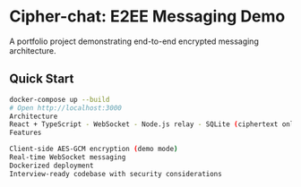 # Cipher-chat: E2EE Messaging Demo

A portfolio project demonstrating end-to-end encrypted messaging architecture.

## Quick Start
```bash
docker-compose up --build
# Open http://localhost:3000
Architecture
React + TypeScript - WebSocket - Node.js relay - SQLite (ciphertext only)
Features

Client-side AES-GCM encryption (demo mode)
Real-time WebSocket messaging
Dockerized deployment
Interview-ready codebase with security considerations
